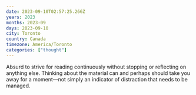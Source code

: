 ```yaml
---
date: 2023-09-10T02:57:25.266Z
years: 2023
months: 2023-09
days: 2023-09-10
city: Toronto
country: Canada
timezone: America/Toronto
categories: ["thought"]
---
```

Absurd to strive for reading continuously without stopping or reflecting on anything else. Thinking about the material can and perhaps should take you away for a moment—not simply an indicator of distraction that needs to be managed.

